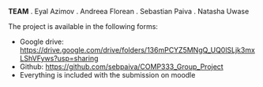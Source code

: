 **TEAM**
. Eyal Azimov
. Andreea Florean
. Sebastian Paiva
. Natasha Uwase

The project is available in the following forms:
- Google drive: https://drive.google.com/drive/folders/136mPCYZ5MNgQ_UQ0lSLjk3mxLShVFyws?usp=sharing
- Github: https://github.com/sebpaiva/COMP333_Group_Project
- Everything is included with the submission on moodle
